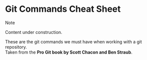 # Git Commands Cheat Sheet
> [!NOTE]
> Content under construction.

These are the git commands we must have when working with a git repository.
<br>
Taken from the **Pro Git book by Scott Chacon and Ben Straub**.
